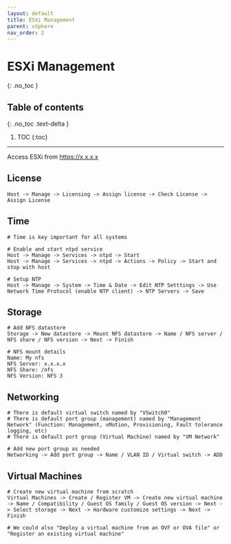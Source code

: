 ```yaml
---
layout: default
title: ESXi Management
parent: vSphere
nav_order: 2
---
```


# ESXi Management
{: .no_toc }

## Table of contents
{: .no_toc .text-delta }

1. TOC
{:toc}

---

Access ESXi from https://x.x.x.x

## License
```shell
Host -> Manage -> Licensing -> Assign license -> Check License -> Assign License
```

## Time
```shell
# Time is key important for all systems

# Enable and start ntpd service
Host -> Manage -> Services -> ntpd -> Start
Host -> Manage -> Services -> ntpd -> Actions -> Policy -> Start and stop with host

# Setup NTP
Host -> Manage -> System -> Time & Date -> Edit NTP Setttings -> Use Network Time Protocol (enable NTP client) -> NTP Servers -> Save

```

## Storage
```shell
# Add NFS datastore
Storage -> New datastore -> Mount NFS datastore -> Name / NFS server / NFS share / NFS version -> Next -> Finish

# NFS mount details
Name: My nfs
NFS Server: x.x.x.x
NFS Share: /nfs
NFS Version: NFS 3
```

## Networking
```shell
# There is default virtual switch named by "VSwitch0"
# There is default port group (management) named by "Management Network" (Function: Management, vMotion, Provisioning, Fault tolerance logging, etc)
# There is default port group (Virtual Machine) named by "VM Network"

# Add new port group as needed
Networking -> Add port group -> Name / VLAN ID / Virtual switch -> ADD
```

## Virtual Machines
```shell
# Create new virtual machine from scratch
Virtual Machines -> Create / Register VM -> Create new virtual machine -> Name / Compatibility / Guest OS family / Guest OS version -> Next -> Select storage -> Next -> Hardware customize settings -> Next -> Finish

# We could also "Deploy a virtual machine from an OVF or OVA file" or "Register an existing virtual machine"
```